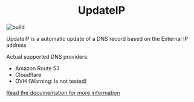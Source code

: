 <center><h1>UpdateIP</h1></center>

![build](https://github.com/azrod/updateip/actions/workflows/release.yml/badge.svg)

UpdateIP is a automatic update of a DNS record based on the External IP address

Actual supported DNS providers:

* Amazon Route 53
* Cloudflare
* OVH (Warning: Is not tested)

[Read the documentation for more information](https://azrod.github.io/updateip/)

